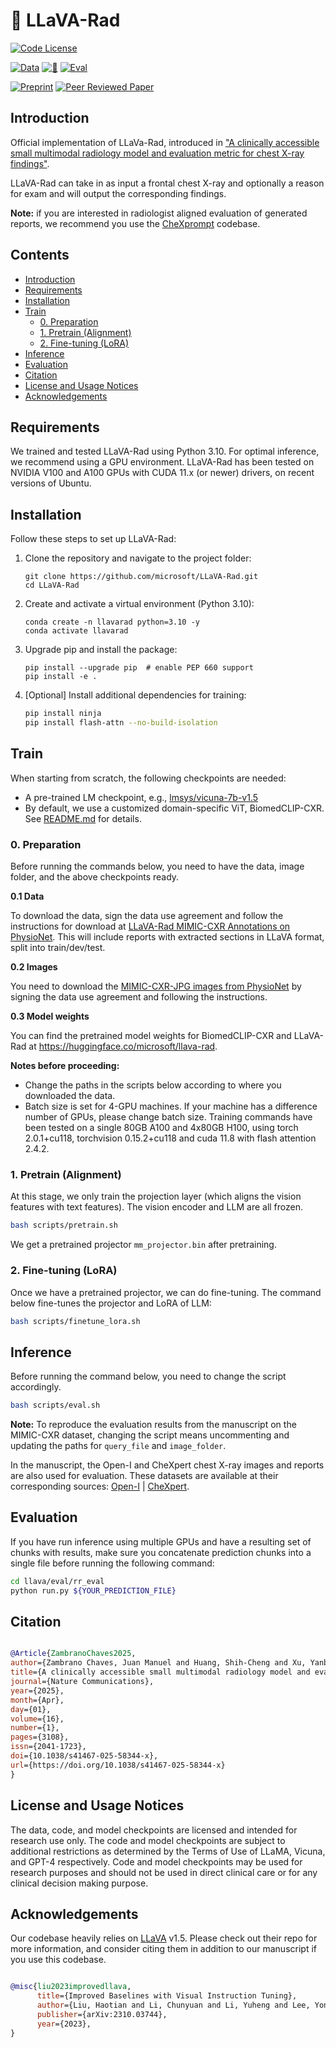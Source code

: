 # 🏥 LLaVA-Rad
[![Code License](https://img.shields.io/badge/Code%20License-Microsoft%20Research-red)](LICENSE)

[![Data](https://img.shields.io/badge/PhysioNet-Data-228B22)](https://physionet.org/content/llava-rad-mimic-cxr-annotation/1.0.0/)
[![🤗](https://img.shields.io/badge/🤗-Model-FFA500)](https://huggingface.co/microsoft/llava-rad/)
[![Eval](https://img.shields.io/badge/eval-CheXprompt-purple)](https://github.com/microsoft/chexprompt/)

[![Preprint](https://img.shields.io/badge/arXiv-Preprint-blue)](https://arxiv.org/abs/2403.08002)
[![Peer Reviewed Paper](https://img.shields.io/badge/Peer%20Reviewed%20Paper-Nature%20Communications-cyan)](https://doi.org/10.1038/s41467-025-58344-x)

## Introduction

Official implementation of LLaVa-Rad, introduced in ["A clinically accessible small multimodal radiology model and evaluation metric for chest X-ray findings"](https://doi.org/10.1038/s41467-025-58344-x).

LLaVA-Rad can take in as input a frontal chest X-ray and optionally a reason for exam and will output the corresponding findings.

**Note:** if you are interested in radiologist aligned evaluation of generated reports, we recommend you use the [CheXprompt](https://github.com/microsoft/chexprompt) codebase.

## Contents
- [Introduction](#introduction)
- [Requirements](#requirements)
- [Installation](#installation)
- [Train](#train)
  - [0. Preparation](#0-preparation)
  - [1. Pretrain (Alignment)](#1-pretrain-alignment)
  - [2. Fine-tuning (LoRA)](#2-fine-tuning-lora)
- [Inference](#inference)
- [Evaluation](#evaluation)
- [Citation](#citation)
- [License and Usage Notices](#license-and-usage-notices)
- [Acknowledgements](#acknowledgements)


## Requirements

We trained and tested LLaVA-Rad using Python 3.10. For optimal inference, we recommend using a GPU environment. LLaVA-Rad has been tested on NVIDIA V100 and A100 GPUs with CUDA 11.x (or newer) drivers, on recent versions of Ubuntu.

## Installation

Follow these steps to set up LLaVA-Rad:

1. Clone the repository and navigate to the project folder:
   ```Shell
   git clone https://github.com/microsoft/LLaVA-Rad.git
   cd LLaVA-Rad
   ```
2. Create and activate a virtual environment (Python 3.10):
   ```Shell
   conda create -n llavarad python=3.10 -y
   conda activate llavarad
   ```
3. Upgrade pip and install the package:
   ```Shell
   pip install --upgrade pip  # enable PEP 660 support
   pip install -e .
   ```
4. [Optional] Install additional dependencies for training:
   ```bash
   pip install ninja
   pip install flash-attn --no-build-isolation
   ```

## Train

When starting from scratch, the following checkpoints are needed:
- A pre-trained LM checkpoint, e.g., [lmsys/vicuna-7b-v1.5](https://huggingface.co/lmsys/vicuna-7b-v1.5)
- By default, we use a customized domain-specific ViT, BiomedCLIP-CXR. See [README.md](./llava/model/multimodal_encoder/open_clip_encoder/README.md) for details.

### 0. Preparation
Before running the commands below, you need to have the data, image folder, and the above checkpoints ready. 

**0.1 Data**

To download the data, sign the data use agreement and follow the instructions for download at [LLaVA-Rad MIMIC-CXR Annotations on PhysioNet](https://physionet.org/content/llava-rad-mimic-cxr-annotation/1.0.0/). This will include reports with extracted sections in LLaVA format, split into train/dev/test.

**0.2 Images**

You need to download the [MIMIC-CXR-JPG images from PhysioNet](https://physionet.org/content/mimic-cxr-jpg/2.0.0/) by signing the data use agreement and following the instructions.

**0.3 Model weights**

You can find the pretrained model weights for BiomedCLIP-CXR and LLaVA-Rad at https://huggingface.co/microsoft/llava-rad.


**Notes before proceeding:** 
- Change the paths in the scripts below according to where you downloaded the data.
- Batch size is set for 4-GPU machines. If your machine has a difference number of GPUs, please change batch size. Training commands have been tested on a single 80GB A100 and 4x80GB H100, using torch 2.0.1+cu118, torchvision 0.15.2+cu118 and cuda 11.8 with flash attention 2.4.2.

### 1. Pretrain (Alignment)
At this stage, we only train the projection layer (which aligns the vision features with text features). The vision encoder and LLM are all frozen.

```bash
bash scripts/pretrain.sh
```

We get a pretrained projector `mm_projector.bin` after pretraining.

### 2. Fine-tuning (LoRA)
Once we have a pretrained projector, we can do fine-tuning. The command below fine-tunes the projector and LoRA of LLM:
```bash
bash scripts/finetune_lora.sh
```

## Inference

Before running the command below, you need to change the script accordingly.

```bash
bash scripts/eval.sh
```

**Note:** To reproduce the evaluation results from the manuscript on the MIMIC-CXR dataset, changing the script means uncommenting and updating the paths for `query_file` and `image_folder`.

In the manuscript, the Open-I and CheXpert chest X-ray images and reports are also used for evaluation. These datasets are available at their corresponding sources: [Open-I](https://openi.nlm.nih.gov/faq) | [CheXpert](https://stanfordaimi.azurewebsites.net/datasets/5158c524-d3ab-4e02-96e9-6ee9efc110a1).

## Evaluation

If you have run inference using multiple GPUs and have a resulting set of chunks with results, make sure you concatenate prediction chunks into a single file before running the following command:
```bash
cd llava/eval/rr_eval
python run.py ${YOUR_PREDICTION_FILE}
```

## Citation

```bibtex

@Article{ZambranoChaves2025,
author={Zambrano Chaves, Juan Manuel and Huang, Shih-Cheng and Xu, Yanbo and Xu, Hanwen and Usuyama, Naoto and Zhang, Sheng and Wang, Fei and Xie, Yujia and Khademi, Mahmoud and Yang, Ziyi and Awadalla, Hany and Gong, Julia and Hu, Houdong and Yang, Jianwei and Li, Chunyuan and Gao, Jianfeng and Gu, Yu and Wong, Cliff and Wei, Mu and Naumann, Tristan and Chen, Muhao and Lungren, Matthew P. and Chaudhari, Akshay and Yeung-Levy, Serena and Langlotz, Curtis P. and Wang, Sheng and Poon, Hoifung},
title={A clinically accessible small multimodal radiology model and evaluation metric for chest X-ray findings},
journal={Nature Communications},
year={2025},
month={Apr},
day={01},
volume={16},
number={1},
pages={3108},
issn={2041-1723},
doi={10.1038/s41467-025-58344-x},
url={https://doi.org/10.1038/s41467-025-58344-x}
}

```

## License and Usage Notices

The data, code, and model checkpoints are licensed and intended for research use only. The code and model checkpoints are subject to additional restrictions as determined by the Terms of Use of LLaMA, Vicuna, and GPT-4 respectively. Code and model checkpoints may be used for research purposes and should not be used in direct clinical care or for any clinical decision making purpose.

## Acknowledgements

Our codebase heavily relies on [LLaVA](https://github.com/haotian-liu/LLaVA) v1.5. Please check out their repo for more information, and consider citing them in addition to our manuscript if you use this codebase.

```bibtex

@misc{liu2023improvedllava,
      title={Improved Baselines with Visual Instruction Tuning}, 
      author={Liu, Haotian and Li, Chunyuan and Li, Yuheng and Lee, Yong Jae},
      publisher={arXiv:2310.03744},
      year={2023},
}

```
